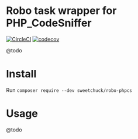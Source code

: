 
# Robo task wrapper for PHP_CodeSniffer

[![CircleCI](https://circleci.com/gh/Sweetchuck/robo-phpcs/tree/1.x.svg?style=svg)](https://circleci.com/gh/Sweetchuck/robo-phpcs/?branch=1.x)
[![codecov](https://codecov.io/gh/Sweetchuck/robo-phpcs/branch/1.x/graph/badge.svg?token=HPYQiBYRNG)](https://app.codecov.io/gh/Sweetchuck/robo-phpcs/branch/1.x)

@todo


# Install

Run `composer require --dev sweetchuck/robo-phpcs`


# Usage

@todo
